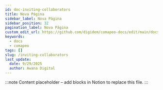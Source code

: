 ```yaml
---
id: doc-inviting-collaborators
title: Nova Página
sidebar_label: Nova Página
sidebar_position: 32
pagination_label: Nova Página
custom_edit_url: https://github.com/digidem/comapeo-docs/edit/main/docs/managing-projects/inviting-collaborators.md
keywords:
  - docs
  - comapeo
tags: []
slug: /inviting-collaborators
last_update:
  date: 9/29/2025
  author: Awana Digital
---
```


<!-- Placeholder content generated automatically because the Notion page is missing a Website Block. -->

:::note
Content placeholder – add blocks in Notion to replace this file.
:::
